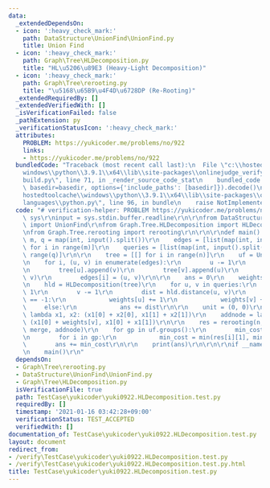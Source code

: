 ```yaml
---
data:
  _extendedDependsOn:
  - icon: ':heavy_check_mark:'
    path: DataStructure\UnionFind\UnionFind.py
    title: Union Find
  - icon: ':heavy_check_mark:'
    path: Graph\Tree\HLDecomposition.py
    title: "HL\u5206\u89E3 (Heavy-Light Decomposition)"
  - icon: ':heavy_check_mark:'
    path: Graph\Tree\rerooting.py
    title: "\u5168\u65B9\u4F4D\u6728DP (Re-Rooting)"
  _extendedRequiredBy: []
  _extendedVerifiedWith: []
  _isVerificationFailed: false
  _pathExtension: py
  _verificationStatusIcon: ':heavy_check_mark:'
  attributes:
    PROBLEM: https://yukicoder.me/problems/no/922
    links:
    - https://yukicoder.me/problems/no/922
  bundledCode: "Traceback (most recent call last):\n  File \"c:\\hostedtoolcache\\\
    windows\\python\\3.9.1\\x64\\lib\\site-packages\\onlinejudge_verify\\documentation\\\
    build.py\", line 71, in _render_source_code_stat\n    bundled_code = language.bundle(stat.path,\
    \ basedir=basedir, options={'include_paths': [basedir]}).decode()\n  File \"c:\\\
    hostedtoolcache\\windows\\python\\3.9.1\\x64\\lib\\site-packages\\onlinejudge_verify\\\
    languages\\python.py\", line 96, in bundle\n    raise NotImplementedError\nNotImplementedError\n"
  code: "# verification-helper: PROBLEM https://yukicoder.me/problems/no/922\r\nimport\
    \ sys\r\ninput = sys.stdin.buffer.readline\r\n\r\nfrom DataStructure.UnionFind.UnionFind\
    \ import UnionFind\r\nfrom Graph.Tree.HLDecomposition import HLDecomposition\r\
    \nfrom Graph.Tree.rerooting import rerooting\r\n\r\n\r\ndef main():\r\n    n,\
    \ m, q = map(int, input().split())\r\n    edges = [list(map(int, input().split()))\
    \ for i in range(m)]\r\n    queries = [list(map(int, input().split())) for i in\
    \ range(q)]\r\n\r\n    tree = [[] for i in range(n)]\r\n    uf = UnionFind(n)\r\
    \n    for i, (u, v) in enumerate(edges):\r\n        u -= 1\r\n        v -= 1\r\
    \n        tree[u].append(v)\r\n        tree[v].append(u)\r\n        uf.merge(u,\
    \ v)\r\n        edges[i] = (u, v)\r\n\r\n    ans = 0\r\n    weights = [0] * n\r\
    \n    hld = HLDecomposition(tree)\r\n    for u, v in queries:\r\n        u -=\
    \ 1\r\n        v -= 1\r\n        dist = hld.distance(u, v)\r\n        if dist\
    \ == -1:\r\n            weights[u] += 1\r\n            weights[v] += 1\r\n   \
    \     else:\r\n            ans += dist\r\n\r\n    unit = (0, 0)\r\n    merge =\
    \ lambda x1, x2: (x1[0] + x2[0], x1[1] + x2[1])\r\n    addnode = lambda x1, v:\
    \ (x1[0] + weights[v], x1[0] + x1[1])\r\n\r\n    res = rerooting(n, edges, unit,\
    \ merge, addnode)\r\n    for gp in uf.groups():\r\n        min_cost = 10 ** 9\r\
    \n        for i in gp:\r\n            min_cost = min(res[i][1], min_cost)\r\n\
    \        ans += min_cost\r\n\r\n    print(ans)\r\n\r\n\r\nif __name__ == '__main__':\r\
    \n    main()\r\n"
  dependsOn:
  - Graph\Tree\rerooting.py
  - DataStructure\UnionFind\UnionFind.py
  - Graph\Tree\HLDecomposition.py
  isVerificationFile: true
  path: TestCase\yukicoder\yuki0922.HLDecomposition.test.py
  requiredBy: []
  timestamp: '2021-01-16 03:42:28+09:00'
  verificationStatus: TEST_ACCEPTED
  verifiedWith: []
documentation_of: TestCase\yukicoder\yuki0922.HLDecomposition.test.py
layout: document
redirect_from:
- /verify\TestCase\yukicoder\yuki0922.HLDecomposition.test.py
- /verify\TestCase\yukicoder\yuki0922.HLDecomposition.test.py.html
title: TestCase\yukicoder\yuki0922.HLDecomposition.test.py
---
```

